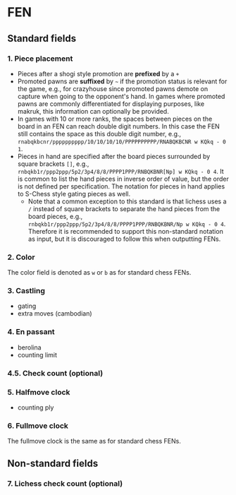 
# FEN

## Standard fields

### 1. Piece placement
* Pieces after a shogi style promotion are **prefixed** by a `+`
* Promoted pawns are **suffixed** by `~` if the promotion status is relevant for the game, e.g., for crazyhouse since promoted pawns demote on capture when going to the opponent's hand. In games where promoted pawns are commonly differentiated for displaying purposes, like makruk, this information can optionally be provided.
* In games with 10 or more ranks, the spaces between pieces on the board in an FEN can reach double digit numbers. In this case the FEN still contains the space as this double digit number, e.g., `rnabqkbcnr/pppppppppp/10/10/10/10/PPPPPPPPPP/RNABQKBCNR w KQkq - 0 1`.
* Pieces in hand are specified after the board pieces surrounded by square brackets `[]`, e.g., `rnbqkb1r/ppp2ppp/5p2/3p4/8/8/PPPP1PPP/RNBQKBNR[Np] w KQkq - 0 4`. It is common to list the hand pieces in inverse order of value, but the order is not defined per specification. The notation for pieces in hand applies to S-Chess style gating pieces as well.
  * Note that a common exception to this standard is that lichess uses a `/` instead of square brackets to separate the hand pieces from the board pieces, e.g., `rnbqkb1r/ppp2ppp/5p2/3p4/8/8/PPPP1PPP/RNBQKBNR/Np w KQkq - 0 4`. Therefore it is recommended to support this non-standard notation as input, but it is discouraged to follow this when outputting FENs.

### 2. Color
The color field is denoted as `w` or `b` as for standard chess FENs.

### 3. Castling
* gating
* extra moves (cambodian)

### 4. En passant
* berolina
* counting limit

### 4.5. Check count (optional)

### 5. Halfmove clock
* counting ply

### 6. Fullmove clock
The fullmove clock is the same as for standard chess FENs.

## Non-standard fields

### 7. Lichess check count (optional)
